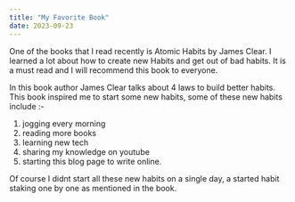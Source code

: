 ```yaml
---
title: "My Favorite Book"
date: 2023-09-23
---
```


One of the books that I read recently is Atomic Habits by James Clear. I learned a lot about how to create new Habits and get out of bad habits. It is a must read and I will recommend this book to everyone.

In this book author James Clear talks about 4 laws to build better habits. This book inspired me to start some new habits, some of these new habits include :- 
1) jogging every morning
2) reading more books
3) learning new tech
4) sharing my knowledge on youtube
5) starting this blog page to write online.

Of course I didnt start all these new habits on a single day, a started habit staking one by one as mentioned in the book.
